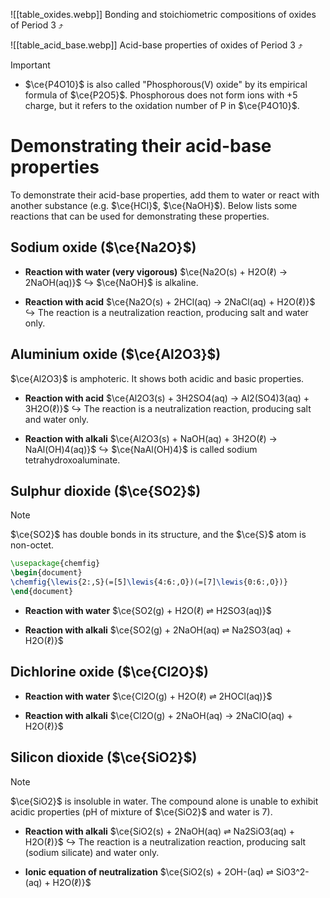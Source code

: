 ![[table_oxides.webp]]
Bonding and stoichiometric compositions of oxides of Period 3 ⤴️

![[table_acid_base.webp]]
Acid-base properties of oxides of Period 3 ⤴️

> [!important]
> - $\ce{P4O10}$ is also called "Phosphorous(V) oxide" by its empirical formula of $\ce{P2O5}$. Phosphorous does not form ions with +5 charge, but it refers to the oxidation number of P in $\ce{P4O10}$.

# Demonstrating their acid-base properties
To demonstrate their acid-base properties, add them to water or react with another substance (e.g. $\ce{HCl}$, $\ce{NaOH}$). Below lists some reactions that can be used for demonstrating these properties.

## Sodium oxide ($\ce{Na2O}$)
- **Reaction with water (very vigorous)**
  $\ce{Na2O(s) + H2O(ℓ) -> 2NaOH(aq)}$
  ↪ $\ce{NaOH}$ is alkaline.

- **Reaction with acid**
  $\ce{Na2O(s) + 2HCl(aq) -> 2NaCl(aq) + H2O(ℓ)}$
  ↪ The reaction is a neutralization reaction, producing salt and water only.

## Aluminium oxide ($\ce{Al2O3}$)
$\ce{Al2O3}$ is <span class="hi-blue">amphoteric</span>. It shows both acidic and basic properties.
- **Reaction with acid**
  $\ce{Al2O3(s) + 3H2SO4(aq) -> Al2(SO4)3(aq) + 3H2O(ℓ)}$
  ↪ The reaction is a neutralization reaction, producing salt and water only.

- **Reaction with alkali**
  $\ce{Al2O3(s) + NaOH(aq) + 3H2O(ℓ) -> NaAl(OH)4(aq)}$
  ↪ $\ce{NaAl(OH)4}$ is called sodium tetrahydroxoaluminate.

## Sulphur dioxide ($\ce{SO2}$)
> [!note]
> $\ce{SO2}$ has double bonds in its structure, and the $\ce{S}$ atom is non-octet.
> ```tikz
> \usepackage{chemfig}
> \begin{document}
> \chemfig{\lewis{2:,S}(=[5]\lewis{4:6:,O})(=[7]\lewis{0:6:,O})}
> \end{document}
> ```

- **Reaction with water**
  $\ce{SO2(g) + H2O(ℓ) ⇌ H2SO3(aq)}$

- **Reaction with alkali**
  $\ce{SO2(g) + 2NaOH(aq) ⇌ Na2SO3(aq) + H2O(ℓ)}$

## Dichlorine oxide ($\ce{Cl2O}$)
- **Reaction with water**
  $\ce{Cl2O(g) + H2O(ℓ) ⇌ 2HOCl(aq)}$

- **Reaction with alkali**
  $\ce{Cl2O(g) + 2NaOH(aq) -> 2NaClO(aq) + H2O(ℓ)}$

## Silicon dioxide ($\ce{SiO2}$)
> [!note]
> $\ce{SiO2}$ is insoluble in water. The compound alone is unable to exhibit acidic properties (pH of mixture of $\ce{SiO2}$ and water is 7).

- **Reaction with alkali**
  $\ce{SiO2(s) + 2NaOH(aq) ⇌ Na2SiO3(aq) + H2O(ℓ)}$
  ↪ The reaction is a neutralization reaction, producing salt (sodium silicate) and water only.

- **Ionic equation of neutralization**
  $\ce{SiO2(s) + 2OH-(aq) ⇌ SiO3^2-(aq) + H2O(ℓ)}$
